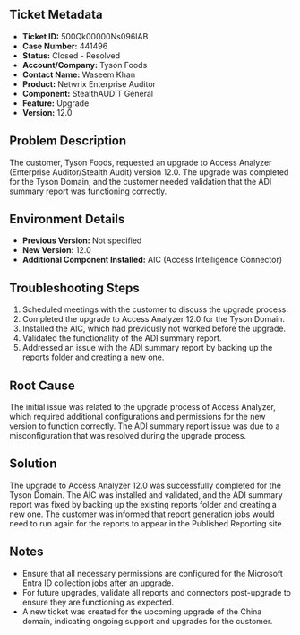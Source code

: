 ## Ticket Metadata
- **Ticket ID:** 500Qk00000Ns096IAB
- **Case Number:** 441496
- **Status:** Closed - Resolved
- **Account/Company:** Tyson Foods
- **Contact Name:** Waseem Khan
- **Product:** Netwrix Enterprise Auditor
- **Component:** StealthAUDIT General
- **Feature:** Upgrade
- **Version:** 12.0

## Problem Description
The customer, Tyson Foods, requested an upgrade to Access Analyzer (Enterprise Auditor/Stealth Audit) version 12.0. The upgrade was completed for the Tyson Domain, and the customer needed validation that the ADI summary report was functioning correctly.

## Environment Details
- **Previous Version:** Not specified
- **New Version:** 12.0
- **Additional Component Installed:** AIC (Access Intelligence Connector)

## Troubleshooting Steps
1. Scheduled meetings with the customer to discuss the upgrade process.
2. Completed the upgrade to Access Analyzer 12.0 for the Tyson Domain.
3. Installed the AIC, which had previously not worked before the upgrade.
4. Validated the functionality of the ADI summary report.
5. Addressed an issue with the ADI summary report by backing up the reports folder and creating a new one.

## Root Cause
The initial issue was related to the upgrade process of Access Analyzer, which required additional configurations and permissions for the new version to function correctly. The ADI summary report issue was due to a misconfiguration that was resolved during the upgrade process.

## Solution
The upgrade to Access Analyzer 12.0 was successfully completed for the Tyson Domain. The AIC was installed and validated, and the ADI summary report was fixed by backing up the existing reports folder and creating a new one. The customer was informed that report generation jobs would need to run again for the reports to appear in the Published Reporting site.

## Notes
- Ensure that all necessary permissions are configured for the Microsoft Entra ID collection jobs after an upgrade.
- For future upgrades, validate all reports and connectors post-upgrade to ensure they are functioning as expected.
- A new ticket was created for the upcoming upgrade of the China domain, indicating ongoing support and upgrades for the customer.